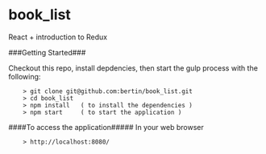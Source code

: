 # book_list

React + introduction to Redux


###Getting Started###

Checkout this repo, install depdencies, then start the gulp process with the following:

```
	> git clone git@github.com:bertin/book_list.git
	> cd book_list
	> npm install	( to install the dependencies )
	> npm start		( to start the application )
```

####To access the application#####
In your web browser
```
	> http://localhost:8080/
```